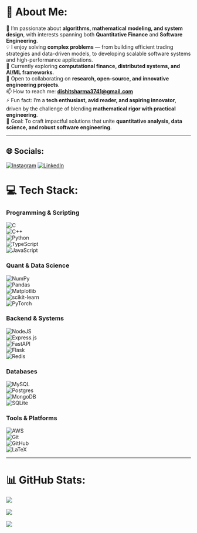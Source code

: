 # 💫 About Me:

🔭 I’m passionate about **algorithms, mathematical modeling, and system design**, with interests spanning both **Quantitative Finance** and **Software Engineering**.  
💡 I enjoy solving **complex problems** — from building efficient trading strategies and data-driven models, to developing scalable software systems and high-performance applications.  
🌱 Currently exploring **computational finance, distributed systems, and AI/ML frameworks**.  
🤝 Open to collaborating on **research, open-source, and innovative engineering projects**.  
📫 How to reach me: **dishitsharma3741@gmail.com**  
⚡ Fun fact: I’m a **tech enthusiast, avid reader, and aspiring innovator**, driven by the challenge of blending **mathematical rigor with practical engineering**.  
🎯 Goal: To craft impactful solutions that unite **quantitative analysis, data science, and robust software engineering**.

---

## 🌐 Socials:

[![Instagram](https://img.shields.io/badge/Instagram-%23E4405F.svg?logo=Instagram&logoColor=white)](https://www.instagram.com/iamdishitsharma/) [![LinkedIn](https://img.shields.io/badge/LinkedIn-%230077B5.svg?logo=linkedin&logoColor=white)](https://www.linkedin.com/in/dishit-sharma/)

# 💻 Tech Stack:

### Programming & Scripting

![C](https://img.shields.io/badge/c-%2300599C.svg?style=plastic&logo=c&logoColor=white)  
![C++](https://img.shields.io/badge/c++-%2300599C.svg?style=plastic&logo=c%2B%2B&logoColor=white)  
![Python](https://img.shields.io/badge/python-3670A0?style=plastic&logo=python&logoColor=ffdd54)  
![TypeScript](https://img.shields.io/badge/typescript-%23007ACC.svg?style=plastic&logo=typescript&logoColor=white)  
![JavaScript](https://img.shields.io/badge/javascript-%23323330.svg?style=plastic&logo=javascript&logoColor=%23F7DF1E)

### Quant & Data Science

![NumPy](https://img.shields.io/badge/numpy-%23013243.svg?style=plastic&logo=numpy&logoColor=white)  
![Pandas](https://img.shields.io/badge/pandas-%23150458.svg?style=plastic&logo=pandas&logoColor=white)  
![Matplotlib](https://img.shields.io/badge/Matplotlib-%23ffffff.svg?style=plastic&logo=Matplotlib&logoColor=black)  
![scikit-learn](https://img.shields.io/badge/scikit--learn-%23F7931E.svg?style=plastic&logo=scikit-learn&logoColor=white)  
![PyTorch](https://img.shields.io/badge/PyTorch-%23EE4C2C.svg?style=plastic&logo=PyTorch&logoColor=white)

### Backend & Systems

![NodeJS](https://img.shields.io/badge/node.js-6DA55F?style=plastic&logo=node.js&logoColor=white)  
![Express.js](https://img.shields.io/badge/express.js-%23404d59.svg?style=plastic&logo=express&logoColor=%2361DAFB)  
![FastAPI](https://img.shields.io/badge/FastAPI-005571?style=plastic&logo=fastapi)  
![Flask](https://img.shields.io/badge/flask-%23000.svg?style=plastic&logo=flask&logoColor=white)  
![Redis](https://img.shields.io/badge/redis-%23DD0031.svg?style=plastic&logo=redis&logoColor=white)

### Databases

![MySQL](https://img.shields.io/badge/mysql-4479A1.svg?style=plastic&logo=mysql&logoColor=white)  
![Postgres](https://img.shields.io/badge/postgres-%23316192.svg?style=plastic&logo=postgresql&logoColor=white)  
![MongoDB](https://img.shields.io/badge/MongoDB-%234ea94b.svg?style=plastic&logo=mongodb&logoColor=white)  
![SQLite](https://img.shields.io/badge/sqlite-%2307405e.svg?style=plastic&logo=sqlite&logoColor=white)

### Tools & Platforms

![AWS](https://img.shields.io/badge/AWS-%23FF9900.svg?style=plastic&logo=amazon-aws&logoColor=white)  
![Git](https://img.shields.io/badge/git-%23F05033.svg?style=plastic&logo=git&logoColor=white)  
![GitHub](https://img.shields.io/badge/github-%23121011.svg?style=plastic&logo=github&logoColor=white)  
![LaTeX](https://img.shields.io/badge/latex-%23008080.svg?style=plastic&logo=latex&logoColor=white)

---

# 📊 GitHub Stats:

![](https://github-readme-stats.vercel.app/api?username=sharmajii7&theme=dark&hide_border=false&include_all_commits=true&count_private=true)<br/>  
![](https://github-readme-streak-stats.herokuapp.com/?user=sharmajii7&theme=dark&hide_border=false)<br/>  
![](https://github-readme-stats.vercel.app/api/top-langs/?username=sharmajii7&theme=dark&hide_border=false&include_all_commits=true&count_private=true&layout=compact)
